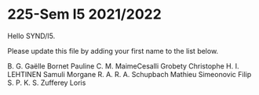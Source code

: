 # 225-Sem I5 2021/2022

Hello SYND/I5.

Please update this file by adding
your first name to the list below.

B. G. Gaëlle
Bornet Pauline
C. M.
MaimeCesalli
Grobety Christophe
H. I.
LEHTINEN Samuli
Morgane
R. A.
R. A.
Schupbach Mathieu
Simeonovic Filip
S. P.
K. S.
Zufferey Loris
